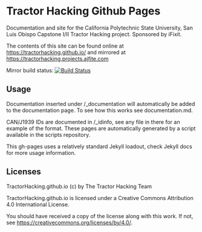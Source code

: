 # Tractor Hacking Github Pages

Documentation and site for the California Polytechnic State University, San Luis Obispo Capstone I/II Tractor Hacking project.  Sponsored by iFixit.

The contents of this site can be found online at  https://tractorhacking.github.io/ and mirrored at https://tractorhacking.projects.ajfite.com

Mirror build status: [![Build Status](https://build.nclf.net/buildStatus/icon?job=TractorHacking.github.io/master)](https://build.nclf.net/job/TractorHacking.github.io/master)


## Usage

Documentation inserted under \/\_documentation will automatically be added to the documentation page.  To see how this works see documentation.md.

CAN/J1939 IDs are documented in \/\_idinfo, see any file in there for an example of the format.  These pages are automatically generated by a script available in the scripts repository.

This gh-pages uses a relatively standard Jekyll loadout, check Jekyll docs for more usage information.

## Licenses

TractorHacking.github.io (c) by The Tractor Hacking Team

TractorHacking.github.io is licensed under a
Creative Commons Attribution 4.0 International License.

You should have received a copy of the license along with this
work. If not, see <https://creativecommons.org/licenses/by/4.0/>.
